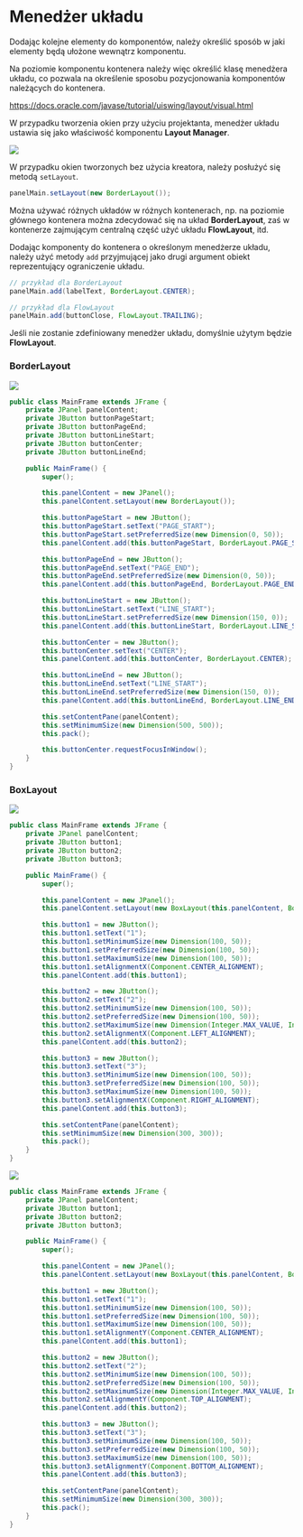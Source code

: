 Menedżer układu
===============

Dodając kolejne elementy do komponentów, należy określić sposób w jaki elementy będą ułożone wewnątrz komponentu.

Na poziomie komponentu kontenera należy więc określić klasę menedżera układu, co pozwala na określenie sposobu pozycjonowania komponentów należących do kontenera.

https://docs.oracle.com/javase/tutorial/uiswing/layout/visual.html

W przypadku tworzenia okien przy użyciu projektanta, menedżer układu ustawia się jako właściwość komponentu **Layout Manager**.

![](image/shot/shot-1055.png)

W przypadku okien tworzonych bez użycia kreatora, należy posłużyć się metodą ``setLayout``.

```java
panelMain.setLayout(new BorderLayout());
```

Można używać różnych układów w różnych kontenerach, np. na poziomie głównego kontenera można zdecydować się na układ **BorderLayout**, zaś w kontenerze zajmującym centralną część użyć układu **FlowLayout**, itd.

Dodając komponenty do kontenera o określonym menedżerze układu, należy użyć metody ``add`` przyjmującej jako drugi argument obiekt reprezentujący ograniczenie układu.

```java
// przykład dla BorderLayout
panelMain.add(labelText, BorderLayout.CENTER);
```

```java
// przykład dla FlowLayout
panelMain.add(buttonClose, FlowLayout.TRAILING);
```

Jeśli nie zostanie zdefiniowany menedżer układu, domyślnie użytym będzie **FlowLayout**.

### BorderLayout

![](image/shot/shot_3011.png)

```java
public class MainFrame extends JFrame {
    private JPanel panelContent;
    private JButton buttonPageStart;
    private JButton buttonPageEnd;
    private JButton buttonLineStart;
    private JButton buttonCenter;
    private JButton buttonLineEnd;

    public MainFrame() {
        super();

        this.panelContent = new JPanel();
        this.panelContent.setLayout(new BorderLayout());

        this.buttonPageStart = new JButton();
        this.buttonPageStart.setText("PAGE_START");
        this.buttonPageStart.setPreferredSize(new Dimension(0, 50));
        this.panelContent.add(this.buttonPageStart, BorderLayout.PAGE_START);

        this.buttonPageEnd = new JButton();
        this.buttonPageEnd.setText("PAGE_END");
        this.buttonPageEnd.setPreferredSize(new Dimension(0, 50));
        this.panelContent.add(this.buttonPageEnd, BorderLayout.PAGE_END);

        this.buttonLineStart = new JButton();
        this.buttonLineStart.setText("LINE_START");
        this.buttonLineStart.setPreferredSize(new Dimension(150, 0));
        this.panelContent.add(this.buttonLineStart, BorderLayout.LINE_START);

        this.buttonCenter = new JButton();
        this.buttonCenter.setText("CENTER");
        this.panelContent.add(this.buttonCenter, BorderLayout.CENTER);

        this.buttonLineEnd = new JButton();
        this.buttonLineEnd.setText("LINE_START");
        this.buttonLineEnd.setPreferredSize(new Dimension(150, 0));
        this.panelContent.add(this.buttonLineEnd, BorderLayout.LINE_END);

        this.setContentPane(panelContent);
        this.setMinimumSize(new Dimension(500, 500));
        this.pack();

        this.buttonCenter.requestFocusInWindow();
    }
}
```

### BoxLayout

![](image/shot/shot_3012.png)

```java
public class MainFrame extends JFrame {
    private JPanel panelContent;
    private JButton button1;
    private JButton button2;
    private JButton button3;

    public MainFrame() {
        super();

        this.panelContent = new JPanel();
        this.panelContent.setLayout(new BoxLayout(this.panelContent, BoxLayout.Y_AXIS));

        this.button1 = new JButton();
        this.button1.setText("1");
        this.button1.setMinimumSize(new Dimension(100, 50));
        this.button1.setPreferredSize(new Dimension(100, 50));
        this.button1.setMaximumSize(new Dimension(100, 50));
        this.button1.setAlignmentX(Component.CENTER_ALIGNMENT);
        this.panelContent.add(this.button1);

        this.button2 = new JButton();
        this.button2.setText("2");
        this.button2.setMinimumSize(new Dimension(100, 50));
        this.button2.setPreferredSize(new Dimension(100, 50));
        this.button2.setMaximumSize(new Dimension(Integer.MAX_VALUE, Integer.MAX_VALUE));
        this.button2.setAlignmentX(Component.LEFT_ALIGNMENT);
        this.panelContent.add(this.button2);

        this.button3 = new JButton();
        this.button3.setText("3");
        this.button3.setMinimumSize(new Dimension(100, 50));
        this.button3.setPreferredSize(new Dimension(100, 50));
        this.button3.setMaximumSize(new Dimension(100, 50));
        this.button3.setAlignmentX(Component.RIGHT_ALIGNMENT);
        this.panelContent.add(this.button3);

        this.setContentPane(panelContent);
        this.setMinimumSize(new Dimension(300, 300));
        this.pack();
    }
}
```

![](image/shot/shot_3013.png)

```java
public class MainFrame extends JFrame {
    private JPanel panelContent;
    private JButton button1;
    private JButton button2;
    private JButton button3;

    public MainFrame() {
        super();

        this.panelContent = new JPanel();
        this.panelContent.setLayout(new BoxLayout(this.panelContent, BoxLayout.X_AXIS));

        this.button1 = new JButton();
        this.button1.setText("1");
        this.button1.setMinimumSize(new Dimension(100, 50));
        this.button1.setPreferredSize(new Dimension(100, 50));
        this.button1.setMaximumSize(new Dimension(100, 50));
        this.button1.setAlignmentY(Component.CENTER_ALIGNMENT);
        this.panelContent.add(this.button1);

        this.button2 = new JButton();
        this.button2.setText("2");
        this.button2.setMinimumSize(new Dimension(100, 50));
        this.button2.setPreferredSize(new Dimension(100, 50));
        this.button2.setMaximumSize(new Dimension(Integer.MAX_VALUE, Integer.MAX_VALUE));
        this.button2.setAlignmentY(Component.TOP_ALIGNMENT);
        this.panelContent.add(this.button2);

        this.button3 = new JButton();
        this.button3.setText("3");
        this.button3.setMinimumSize(new Dimension(100, 50));
        this.button3.setPreferredSize(new Dimension(100, 50));
        this.button3.setMaximumSize(new Dimension(100, 50));
        this.button3.setAlignmentY(Component.BOTTOM_ALIGNMENT);
        this.panelContent.add(this.button3);

        this.setContentPane(panelContent);
        this.setMinimumSize(new Dimension(300, 300));
        this.pack();
    }
}
```
